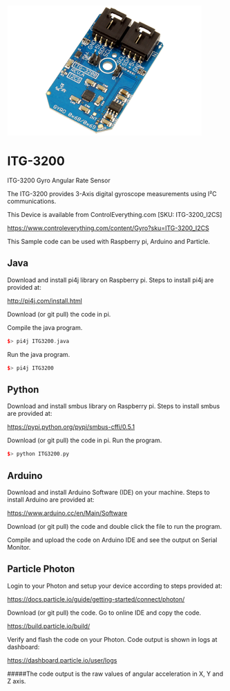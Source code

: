 [![ITG3200](ITG-3200_I2CS.png)](https://www.controleverything.com/content/Gyro?sku=ITG-3200_I2CS)
# ITG-3200
ITG-3200 Gyro Angular Rate Sensor

The ITG-3200 provides 3-Axis digital gyroscope measurements using I²C communications.

This Device is available from ControlEverything.com [SKU: ITG-3200_I2CS]

https://www.controleverything.com/content/Gyro?sku=ITG-3200_I2CS

This Sample code can be used with Raspberry pi, Arduino and Particle.

## Java
Download and install pi4j library on Raspberry pi. Steps to install pi4j are provided at:

http://pi4j.com/install.html

Download (or git pull) the code in pi.

Compile the java program.
```cpp
$> pi4j ITG3200.java
```

Run the java program.
```cpp
$> pi4j ITG3200
```

## Python
Download and install smbus library on Raspberry pi. Steps to install smbus are provided at:

https://pypi.python.org/pypi/smbus-cffi/0.5.1

Download (or git pull) the code in pi. Run the program.

```cpp
$> python ITG3200.py
```

## Arduino
Download and install Arduino Software (IDE) on your machine. Steps to install Arduino are provided at:

https://www.arduino.cc/en/Main/Software

Download (or git pull) the code and double click the file to run the program.

Compile and upload the code on Arduino IDE and see the output on Serial Monitor.


## Particle Photon

Login to your Photon and setup your device according to steps provided at:

https://docs.particle.io/guide/getting-started/connect/photon/

Download (or git pull) the code. Go to online IDE and copy the code.

https://build.particle.io/build/

Verify and flash the code on your Photon. Code output is shown in logs at dashboard:

https://dashboard.particle.io/user/logs

#####The code output is the raw values of angular acceleration in X, Y and Z axis.
